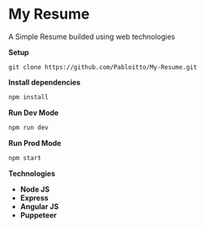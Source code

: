 # My Resume

A Simple Resume builded using web technologies

**Setup**

```
git clone https://github.com/Pabloitto/My-Resume.git
```

**Install dependencies**
```javascript
npm install
```

**Run Dev Mode**
```javascript
npm run dev
```

**Run Prod Mode**
```javascript
npm start
```

**Technologies**

* **Node JS**
* **Express**
* **Angular JS**
* **Puppeteer**
